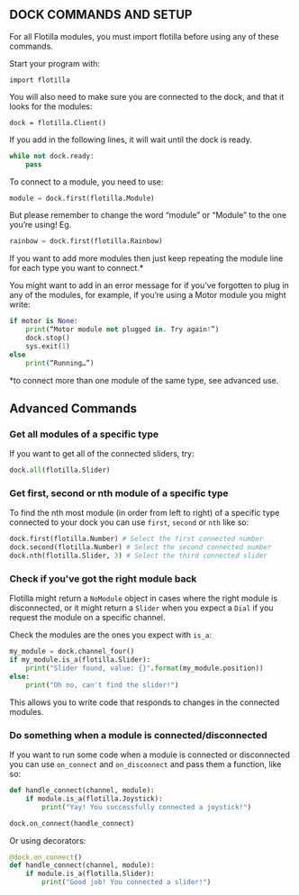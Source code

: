 ## DOCK COMMANDS AND SETUP

For all Flotilla modules, you must import flotilla before using any of these commands.

Start your program with:

`import flotilla`

You will also need to make sure you are connected to the dock, and that it looks for the modules:

`dock = flotilla.Client()`

If you add in the following lines, it will wait until the dock is ready.

```python
while not dock.ready:
	pass
```

To connect to a module, you need to use:

```python
module = dock.first(flotilla.Module)
```

But please remember to change the word “module” or “Module” to the one you’re using! Eg.

```python
rainbow = dock.first(flotilla.Rainbow)
```

If you want to add more modules then just keep repeating the module line for each type you want to connect.*

You might want to add in an error message for if you’ve forgotten to plug in any of the modules, for example, if you’re using a Motor module you might write:

```python
if motor is None:
	print(“Motor module not plugged in. Try again!”)
	dock.stop()
	sys.exit(1)
else
	print(“Running…”)
```

*to connect more than one module of the same type, see advanced use.

## Advanced Commands

### Get all modules of a specific type

If you want to get all of the connected sliders, try:

```python
dock.all(flotilla.Slider)
```

### Get first, second or nth module of a specific type

To find the nth most module (in order from left to right) of a specific type connected to your dock you can use `first`, `second` or `nth` like so:

```python
dock.first(flotilla.Number) # Select the first connected number
dock.second(flotilla.Number) # Select the second connected number
dock.nth(flotilla.Slider, 3) # Select the third connected slider
```

### Check if you've got the right module back

Flotilla might return a `NoModule` object in cases where the right module is disconnected, or it might return a `Slider` when you expect a `Dial` if you request the module on a specific channel.

Check the modules are the ones you expect with `is_a`:

```python
my_module = dock.channel_four()
if my_module.is_a(flotilla.Slider):
    print("Slider found, value: {}".format(my_module.position))
else:
    print("Oh no, can't find the slider!")
```

This allows you to write code that responds to changes in the connected modules.

### Do something when a module is connected/disconnected

If you want to run some code when a module is connected or disconnected you can use `on_connect` and `on_disconnect` and pass them a function, like so:

```python
def handle_connect(channel, module):
    if module.is_a(flotilla.Joystick):
        print("Yay! You successfully connected a joystick!")

dock.on_connect(handle_connect)
```

Or using decorators:

```python
@dock.on_connect()
def handle_connect(channel, module):
    if module.is_a(flotilla.Slider):
        print("Good job! You connected a slider!")
```

